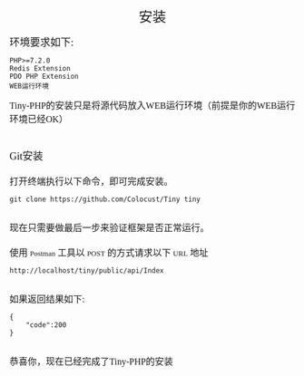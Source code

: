 <div align="center" style="height:50px">
    <font face="Microsoft YaHei UI" size=5>安装</font>
</div>
<div align="left">
    <font face="Microsoft YaHei UI" size=4>环境要求如下:</font>
</div>    
    
    PHP>=7.2.0  
    Redis Extension
    PDO PHP Extension  
    WEB运行环境  
    
<div align="left" style="margin-top:10px">
    <font face="Microsoft YaHei UI" size=3>Tiny-PHP的安装只是将源代码放入WEB运行环境（前提是你的WEB运行环境已经OK）</font>
</div>
<div align="left" style="margin-top:40px">
    <font face="Microsoft YaHei UI" size=4>Git安装</font>
</div> 
<div align="left" style="margin-top:20px">
    <font face="Microsoft YaHei UI" size=3>打开终端执行以下命令，即可完成安装。</font>
</div> 
      
    git clone https://github.com/Colocust/Tiny tiny 
    
<div align="left" style="margin-top:30px">
    <font face="Microsoft YaHei UI" size=3>现在只需要做最后一步来验证框架是否正常运行。</font>
</div> 
<div align="left" style="margin-top:20px">
    <font face="Microsoft YaHei UI" size=3>使用</font>
    <font face="Microsoft YaHei UI" size=2>Postman</font>
    <font face="Microsoft YaHei UI" size=3>工具以</font>
    <font face="Microsoft YaHei UI" size=2>POST</font>
    <font face="Microsoft YaHei UI" size=3>的方式请求以下</font>
    <font face="Microsoft YaHei UI" size=2>URL</font>
    <font face="Microsoft YaHei UI" size=3>地址</font>
</div> 

    http://localhost/tiny/public/api/Index 
<div align="left" style="margin-top:30px">
    <font face="Microsoft YaHei UI" size=3>如果返回结果如下:</font>
</div> 

    {
        "code":200
    }
<div align="left" style="margin-top:30px">
    <font face="Microsoft YaHei UI" size=3>恭喜你，现在已经完成了Tiny-PHP的安装</font>
</div>